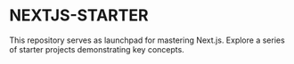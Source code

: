 # NEXTJS-STARTER
This repository serves as launchpad for mastering Next.js. Explore a series of starter projects demonstrating key concepts.
